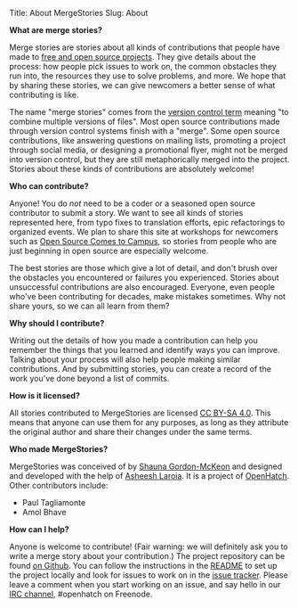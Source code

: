 Title: About MergeStories
Slug: About

__What are merge stories?__

Merge stories are stories about all kinds of contributions that people have made to [free and open source projects](http://en.wikipedia.org/wiki/Free_and_open-source_software). They give details about the process: how people pick issues to work on, the common obstacles they run into, the resources they use to solve problems, and more. We hope that by sharing these stories, we can give newcomers a better sense of what contributing is like.

The name "merge stories" comes from the [version control term](http://en.wikipedia.org/wiki/Merge_(revision_control)) meaning "to combine multiple versions of files".  Most open source contributions made through version control systems finish with a "merge".  Some open source contributions, like answering questions on mailing lists, promoting a project through social media, or designing a promotional flyer, might not be merged into version control, but they are still metaphorically merged into the project.  Stories about these kinds of contributions are absolutely welcome!

__Who can contribute?__

Anyone! You do _not_ need to be a coder or a seasoned open source contributor to submit a story. We want to see all kinds of stories represented here, from typo fixes to translation efforts, epic refactorings to organized events. We plan to share this site at workshops for newcomers such as [Open Source Comes to Campus](http://campus.openhatch.org/), so stories from people who are just beginning in open source are especially welcome.

The best stories are those which give a lot of detail, and don't brush over the obstacles you encountered or failures you experienced. Stories about unsuccessful contributions are also encouraged. Everyone, even people who've been contributing for decades, make mistakes sometimes. Why not share yours, so we can all learn from them?

__Why should I contribute?__

Writing out the details of how you made a contribution can help you remember the things that you learned and identify ways you can improve. Talking about your process will also help people making similar contributions. And by submitting stories, you can create a record of the work you've done beyond a list of commits.

__How is it licensed?__

All stories contributed to MergeStories are licensed [CC BY-SA 4.0](https://creativecommons.org/licenses/by-sa/4.0/). This means that anyone can use them for any purposes, as long as they attribute the original author and share their changes under the same terms.

__Who made MergeStories?__

MergeStories was conceived of by [Shauna Gordon-McKeon](http://www.shaunagm.net/) and designed and developed with the help of [Asheesh Laroia](http:​/​/​www​.​asheesh​.​org​/).  It is a project of [OpenHatch](http://openhatch.org/).  Other contributors include:

* Paul Tagliamonte
* Amol Bhave

__How can I help?__

Anyone is welcome to contribute! (Fair warning: we will definitely ask you to write a merge story about your contribution.) The project repository can be found [on Github](https://github.com/openhatch/oh-contribution-stories). You can follow the instructions in the [README]() to set up the project locally and look for issues to work on in the [issue tracker](https://github.com/openhatch/oh-contribution-stories/issues). Please leave a comment when you start working on an issue, and say hello in our [IRC channel](http://openhatch.readthedocs.org/en/latest/community/contact.html), #openhatch on Freenode.

